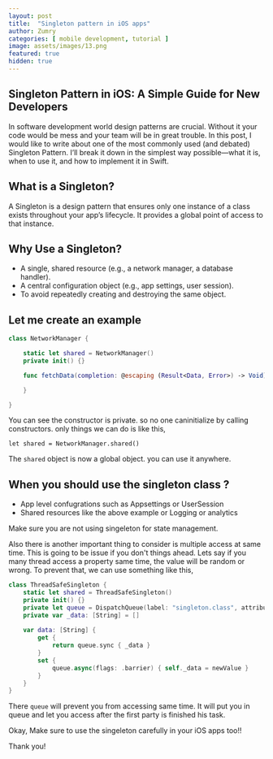 ```yaml
---
layout: post
title:  "Singleton pattern in iOS apps"
author: Zumry
categories: [ mobile development, tutorial ]
image: assets/images/13.png
featured: true
hidden: true
---
```


<!-- ![Project structure](/assets/images/coordinator_pattern.gif) -->


## Singleton Pattern in iOS: A Simple Guide for New Developers

In software development world design patterns are crucial. Without it your code would be mess and your team will be in great trouble. In this post, I would like to write about one of the most commonly used (and debated) Singleton Pattern. I’ll break it down in the simplest way possible—what it is, when to use it, and how to implement it in Swift.

## What is a Singleton?

A Singleton is a design pattern that ensures only one instance of a class exists throughout your app’s lifecycle. It provides a global point of access to that instance.


## Why Use a Singleton?

- A single, shared resource (e.g., a network manager, a database handler).
- A central configuration object (e.g., app settings, user session).
- To avoid repeatedly creating and destroying the same object.


## Let me create an example

```swift
class NetworkManager {

    static let shared = NetworkManager()
    private init() {}

    func fetchData(completion: @escaping (Result<Data, Error>) -> Void) {

    }

}
```

You can see the constructor is private. so no one caninitialize by calling constructors. only things we can do is like this,

`let shared = NetworkManager.shared()`

The `shared` object is now a global object. you can use it anywhere.

## When you should use the singleton class ?

- App level confugrations such as Appsettings or UserSession
- Shared resources like the above example or Logging or analytics

Make sure you are not using singeleton for state management. 


Also there is another important thing to consider is multiple access at same time. This is going to be issue if you don't things ahead. Lets say if you many thread access a property same time, the value will be random or wrong. To prevent that, we can use something like this,

```swift
class ThreadSafeSingleton {
    static let shared = ThreadSafeSingleton()
    private init() {}
    private let queue = DispatchQueue(label: "singleton.class", attributes: .concurrent)
    private var _data: [String] = []
    
    var data: [String] {
        get {
            return queue.sync { _data }
        }
        set {
            queue.async(flags: .barrier) { self._data = newValue }
        }
    }
}
```

There `queue` will prevent you from accessing same time. It will put you in queue and let you access after the first party is finished his task.



Okay, Make sure to use the singeleton carefully in your iOS apps too!!


Thank you!

